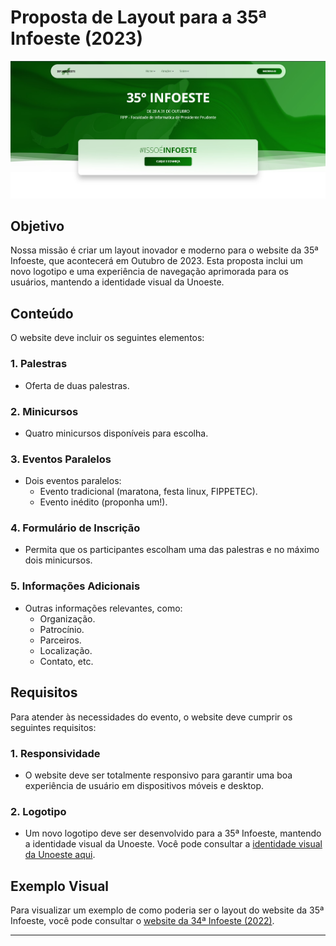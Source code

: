 # Proposta de Layout para a 35ª Infoeste (2023)
![Home](https://raw.githubusercontent.com/diegogodoy06/35-Infoeste-Projeto/main/assets/homesite.jpg)
## Objetivo

Nossa missão é criar um layout inovador e moderno para o website da 35ª Infoeste, que acontecerá em Outubro de 2023. Esta proposta inclui um novo logotipo e uma experiência de navegação aprimorada para os usuários, mantendo a identidade visual da Unoeste.

## Conteúdo

O website deve incluir os seguintes elementos:

### 1. Palestras
- Oferta de duas palestras.

### 2. Minicursos
- Quatro minicursos disponíveis para escolha.

### 3. Eventos Paralelos
- Dois eventos paralelos:
  - Evento tradicional (maratona, festa linux, FIPPETEC).
  - Evento inédito (proponha um!).

### 4. Formulário de Inscrição
- Permita que os participantes escolham uma das palestras e no máximo dois minicursos.

### 5. Informações Adicionais
- Outras informações relevantes, como:
  - Organização.
  - Patrocínio.
  - Parceiros.
  - Localização.
  - Contato, etc.

## Requisitos

Para atender às necessidades do evento, o website deve cumprir os seguintes requisitos:

### 1. Responsividade
- O website deve ser totalmente responsivo para garantir uma boa experiência de usuário em dispositivos móveis e desktop.

### 2. Logotipo
- Um novo logotipo deve ser desenvolvido para a 35ª Infoeste, mantendo a identidade visual da Unoeste. Você pode consultar a [identidade visual da Unoeste aqui](https://www.unoeste.br/aunoeste/identidadevisual).

## Exemplo Visual

Para visualizar um exemplo de como poderia ser o layout do website da 35ª Infoeste, você pode consultar o [website da 34ª Infoeste (2022)](https://www.unoeste.br/semanas/2022/34infoeste/).

---

